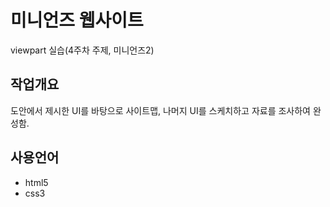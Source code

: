 # 미니언즈 웹사이트
viewpart 실습(4주차 주제, 미니언즈2)

## 작업개요
도안에서 제시한 UI를 바탕으로 사이트맵, 나머지 UI를 스케치하고 자료를 조사하여 완성함.

## 사용언어
- html5
- css3
